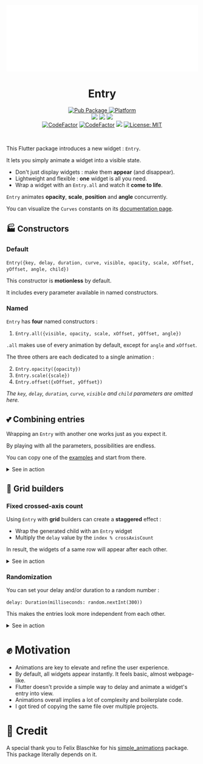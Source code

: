 
<p align="center" >
<img src="https://raw.githubusercontent.com/MickaelHrndz/entry/master/example/assets/entry.gif" alt="entry" />
</p>

<h1 align="center">Entry</h1>

<p align="center">
  <a href="https://pub.dev/packages/entry">
    <img src="https://img.shields.io/pub/v/entry.svg"
      alt="Pub Package" />
  </a>
  <a href="https://flutter.dev">
    <img src="https://img.shields.io/badge/Platform-Flutter-02569B?logo=flutter"
      alt="Platform" />
  </a><br />
  <a href="https://pub.dev/packages/entry/score" target="_blank"><img src="https://img.shields.io/pub/likes/entry?logo=dart&label=likes"></a>
  <a href="https://pub.dev/packages/entry/score" target="_blank"><img src="https://img.shields.io/pub/popularity/entry?logo=dart&label=popularity"></a>
  <a href="https://pub.dev/packages/entry/score" target="_blank"><img src="https://img.shields.io/pub/points/entry?logo=dart&label=points"></a><br />
  <a href="https://www.codefactor.io/repository/github/mickaelhrndz/entry"><img src="https://www.codefactor.io/repository/github/mickaelhrndz/entry/badge" alt="CodeFactor" /></a>
  <a href="https://github.com/MickaelHrndz/entry/issues"><img src="https://img.shields.io/github/issues/mickaelhrndz/entry.svg" alt="CodeFactor" /></a>
  <a href="https://github.com/MickaelHrndz/entry" target="_blank"><img src="https://img.shields.io/github/stars/mickaelhrndz/entry"></a>
  <a href="https://pub.dev/packages/entry/license">
    <img src="https://img.shields.io/github/license/aagarwal1012/animated-text-kit?color=red"
      alt="License: MIT" />
  </a>
  <!--a href="https://github.com/Solido/awesome-flutter#animation">
    <img src="https://img.shields.io/badge/Awesome-Flutter-FC60A8?logo=awesome-lists"
      alt="Awesome Flutter" /-->
  </a>
</p></br>

This Flutter package introduces a new widget : `Entry`.

It lets you simply animate a widget into a visible state.

- Don't just display widgets : make them **appear** (and disappear).
- Lightweight and flexible : **one** widget is all you need.
- Wrap a widget with an `Entry.all` and watch it **come to life**.

`Entry` animates **opacity**, **scale**, **position** and **angle** concurrently.

You can visualize the `Curves` constants on its [ documentation page](https://api.flutter.dev/flutter/animation/Curves-class.html).

## 🏭 Constructors

### Default

`Entry({key, delay, duration, curve, visible, opacity, scale, xOffset, yOffset, angle, child})`

This constructor is **motionless** by default.

It includes every parameter available in named constructors.


### Named

`Entry` has **four** named constructors :

1. `Entry.all({visible, opacity, scale, xOffset, yOffset, angle})`

`.all` makes use of every animation by default, except for `angle` and `xOffset`.

The three others are each dedicated to a single animation :

2. `Entry.opacity({opacity})`
3. `Entry.scale({scale})`
4. `Entry.offset({xOffset, yOffset})`

_The `key`, `delay`, `duration`, `curve`, `visible` and `child` parameters are omitted here._

## 💕 Combining entries

Wrapping an `Entry` with another one works just as you expect it.

By playing with all the parameters, possibilities are endless.

You can copy one of the [examples](https://pub.dev/packages/entry/example) and start from there.

<details>
  <summary>See in action</summary>
    <p align="center" >
        <img src="https://raw.githubusercontent.com/MickaelHrndz/entry/master/example/assets/combined.gif" alt="entry" />
    </p>
</details>

## 👷 Grid builders

### Fixed crossed-axis count

Using `Entry` with **grid** builders can create a **staggered** effect :

- Wrap the generated child with an `Entry` widget
- Multiply the `delay` value by the `index % crossAxisCount`

In result, the widgets of a same row will appear after each other.

<details>
  <summary>See in action</summary>
    <p align="center" >
        <img src="https://raw.githubusercontent.com/MickaelHrndz/entry/master/example/assets/staggered.gif" alt="entry" />
    </p>
</details>

### Randomization

You can set your delay and/or duration to a random number :

`delay: Duration(milliseconds: random.nextInt(300))`

This makes the entries look more independent from each other.

<details>
  <summary>See in action</summary>
    <p align="center" >
        <img src="https://raw.githubusercontent.com/MickaelHrndz/entry/master/example/assets/randomized.gif" alt="entry" />
    </p>
</details>

# ✊ Motivation

- Animations are key to elevate and refine the user experience.
- By default, all widgets appear instantly. It feels basic, almost webpage-like.
- Flutter doesn't provide a simple way to delay and animate a widget's entry into view.
- Animations overall implies a lot of complexity and boilerplate code.
- I got tired of copying the same file over multiple projects.

# 🙏 Credit

A special thank you to Felix Blaschke for his [simple_animations](https://pub.dev/packages/simple_animations) package. This package literally depends on it.
